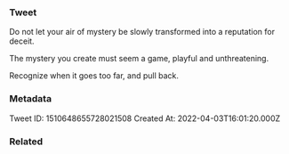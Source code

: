 ### Tweet
Do not let your air of mystery be slowly transformed
into a reputation for deceit.

The mystery you create must seem a game, playful and unthreatening.

Recognize when it goes too far, and pull back.

### Metadata
Tweet ID: 1510648655728021508
Created At: 2022-04-03T16:01:20.000Z

### Related


